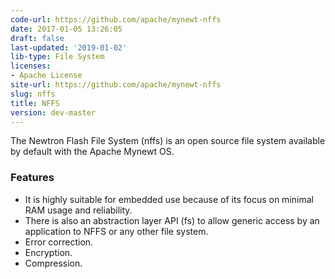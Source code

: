 ```yaml
---
code-url: https://github.com/apache/mynewt-nffs
date: 2017-01-05 13:26:05
draft: false
last-updated: '2019-01-02'
lib-type: File System
licenses:
- Apache License
site-url: https://github.com/apache/mynewt-nffs
slug: nffs
title: NFFS
version: dev-master
---
```

The Newtron Flash File System (nffs) is an open source file system available by default with the Apache Mynewt OS.

<!--more-->

### Features
- It is highly suitable for embedded use because of its focus on minimal RAM usage and reliability.
- There is also an abstraction layer API (fs) to allow generic access by an application to NFFS or any other file system.
- Error correction.
- Encryption.
- Compression.
